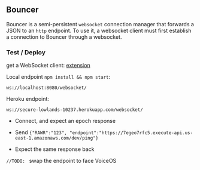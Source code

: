 ## Bouncer

Bouncer is a semi-persistent `websocket` connection manager that forwards a JSON to an `http` endpoint. To use it, a websocket client must first establish a connection to Bouncer through a websocket.

### Test / Deploy

get a WebSocket client: [extension](https://chrome.google.com/webstore/detail/simple-websocket-client/pfdhoblngboilpfeibdedpjgfnlcodoo/related?hl=en)

Local endpoint `npm install && npm start`:
```
ws://localhost:8080/websocket/
```

Heroku endpoint:
```
ws://secure-lowlands-10237.herokuapp.com/websocket/
```

- Connect, and expect an epoch response

- Send `{"RAWR":"123", "endpoint":"https://7egeo7rfc5.execute-api.us-east-1.amazonaws.com/dev/ping"}`

- Expect the same response back

`//TODO: ` swap the endpoint to face VoiceOS
